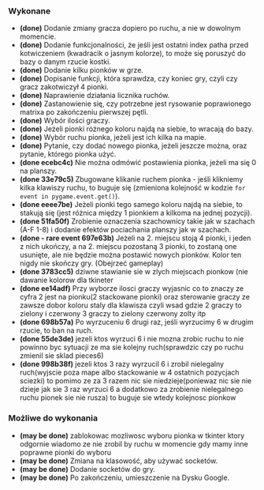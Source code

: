 ### Wykonane

- **(done)** Dodanie zmiany gracza dopiero po ruchu, a nie w dowolnym momencie.
- **(done)** Dodanie funkcjonalności, że jeśli jest ostatni index patha przed kotwiczeniem (kwadracik o jasnym kolorze), to może się poruszyć do bazy o danym rzucie kostki.
- **(done)** Dodanie kilku pionków w grze.
- **(done)** Dopisanie funkcji, która sprawdza, czy koniec gry, czyli czy gracz zakotwiczył 4 pionki.
- **(done)** Naprawienie działania licznika ruchów.
- **(done)** Zastanowienie się, czy potrzebne jest rysowanie poprawionego matrixa po zakończeniu pierwszej pętli.
- **(done)** Wybór ilości graczy.
- **(done)** Jeżeli pionki różnego koloru najdą na siebie, to wracają do bazy.
- **(done)** Wybór ruchu pionka, jeżeli jest ich kilka na mapie.
- **(done)** Pytanie, czy dodać nowego pionka, jeżeli jeszcze można, oraz pytanie, którego pionka użyć.
- **(done ecebc4c)** Nie można odmówić postawienia pionka, jeżeli ma się 0 na planszy.
- **(done 33e79c5)** Zbugowane klikanie ruchem pionka - jeśli klikniemy kilka klawiszy ruchu, to buguje się (zmieniona kolejność w kodzie `for event in pygame.event.get()`).
- **(done eeee7be)** Jeżeli pionki tego samego koloru najdą na siebie, to stakują się (jest różnica między 1 pionkiem a kilkoma na jednej pozycji).
- **(done 51fa50f)** Zrobienie oznaczenia szachownicy takie jak w szachach (A-F 1-8) i dodanie efektów pociachania planszy jak w szachach.
- **(done - rare event 697e63b)** Jeżeli na 2. miejscu stoją 4 pionki, i jeden z nich ukończy, a na 2. miejscu pozostaną 3 pionki, to zostaną one usunięte, ale nie będzie 
  można postawić nowych pionków. Kolor ten nigdy nie skończy gry. (Obejrzeć gameplay)
- **(done 3783cc5)** dziwne stawianie sie w zlych miejscach pionkow (nie dawanie kolorow dla tkineter 
- **(done ee14adf)** Przy wyborze ilosci graczy wyjasnic co to znaczy ze cyfra 2 jest na pionku(2 stackowane pionki) oraz sterowanie  graczy ze zawsze dobor koloru staly dla 
  klawisza czyli wsad gdzie 2 graczy to zielony i czerwony 3 graczy to zielony czerwony zolty itp
- **(done 698b57a)** Po wyrzuceniu 6 drugi raz, jeśli wyrzucimy 6 w drugim rzucie, to ban na ruch.
- **(done 55de3de)** jezeli ktos wyrzuci 6 i nie mozna zrobic ruchu to nie powinno byc sytuacji ze ma sie kolejny ruch(sprawdzic czy po ruchu zmienil sie sklad pieces6)
- **(done 998b38f)** jezeli ktos 3 razy wyrzucil 6 i zrobil nielegalny ruch(wyjscie poza mape albo stackowanie w 4 ostatnich pozycjach sciezki) to pomimo ze za 3 razem nic sie niedzieje(poniewaz nic sie nie dzieje jak sie 3 raz wyrzuci 6 a dodatkowo za zrobienie nielegalnego ruchu pionek sie nie rusza) to buguje sie wtedy kolejnosc pionkow
  
### Możliwe do wykonania

- **(may be done)** zablokowac mozliwosc wyboru pionka w tkinter ktory odgornie wiadomo ze nie zrobil by ruchu w momencie gdy mamy inne poprawne pionki do wyboru
- **(may be done)** Zmiana na klasowość, aby używać socketów.
- **(may be done)** Dodanie socketów do gry.
- **(may be done)** Po zakończeniu, umieszczenie na Dysku Google.
  


